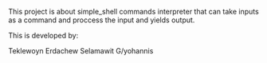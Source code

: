 This project is about simple_shell commands interpreter that can take inputs as a command and proccess the input and yields output.

This is developed by:

Teklewoyn Erdachew
Selamawit G/yohannis
